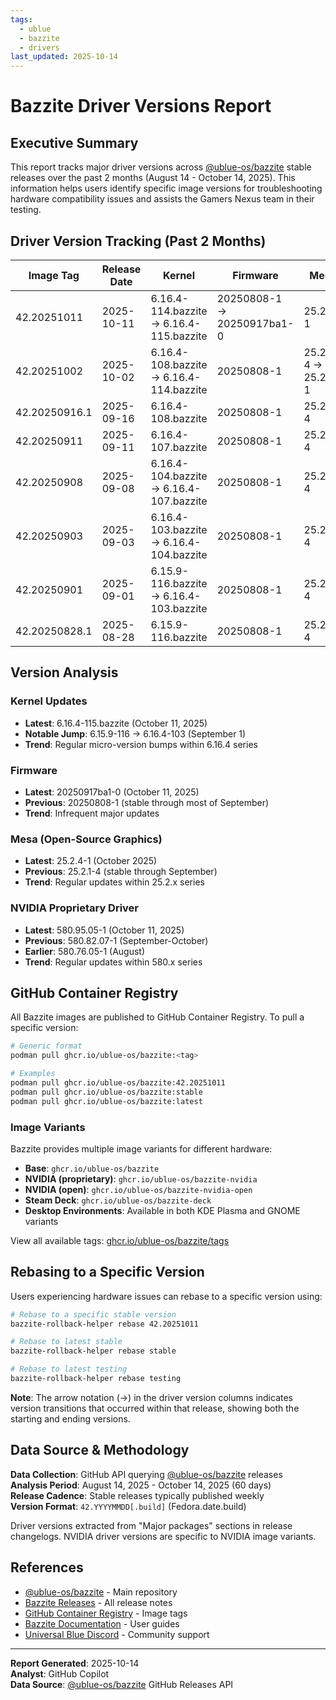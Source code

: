 ```yaml
---
tags:
  - ublue
  - bazzite
  - drivers
last_updated: 2025-10-14
---
```


# Bazzite Driver Versions Report

## Executive Summary

This report tracks major driver versions across [@ublue-os/bazzite](https://github.com/ublue-os/bazzite) stable releases over the past 2 months (August 14 - October 14, 2025). This information helps users identify specific image versions for troubleshooting hardware compatibility issues and assists the Gamers Nexus team in their testing.

## Driver Version Tracking (Past 2 Months)

| Image Tag | Release Date | Kernel | Firmware | Mesa | NVIDIA Driver | Release Link |
|-----------|--------------|--------|----------|------|---------------|--------------|
| 42.20251011 | 2025-10-11 | 6.16.4-114.bazzite → 6.16.4-115.bazzite | 20250808-1 → 20250917ba1-0 | 25.2.4-1 | 580.82.07-1 → 580.95.05-1 | [Release](https://github.com/ublue-os/bazzite/releases/tag/42.20251011) |
| 42.20251002 | 2025-10-02 | 6.16.4-108.bazzite → 6.16.4-114.bazzite | 20250808-1 | 25.2.1-4 → 25.2.4-1 | 580.82.07-1 → 580.95.05-1 | [Release](https://github.com/ublue-os/bazzite/releases/tag/42.20251002) |
| 42.20250916.1 | 2025-09-16 | 6.16.4-108.bazzite | 20250808-1 | 25.2.1-4 | N/A (stable) | [Release](https://github.com/ublue-os/bazzite/releases/tag/42.20250916.1) |
| 42.20250911 | 2025-09-11 | 6.16.4-107.bazzite | 20250808-1 | 25.2.1-4 | N/A | [Release](https://github.com/ublue-os/bazzite/releases/tag/42.20250911) |
| 42.20250908 | 2025-09-08 | 6.16.4-104.bazzite → 6.16.4-107.bazzite | 20250808-1 | 25.2.1-4 | 580.76.05-1 → 580.82.07-1 | [Release](https://github.com/ublue-os/bazzite/releases/tag/42.20250908) |
| 42.20250903 | 2025-09-03 | 6.16.4-103.bazzite → 6.16.4-104.bazzite | 20250808-1 | 25.2.1-4 | 580.76.05-1 → 580.82.07-1 | [Release](https://github.com/ublue-os/bazzite/releases/tag/42.20250903) |
| 42.20250901 | 2025-09-01 | 6.15.9-116.bazzite → 6.16.4-103.bazzite | 20250808-1 | 25.2.1-4 | N/A | [Release](https://github.com/ublue-os/bazzite/releases/tag/42.20250901) |
| 42.20250828.1 | 2025-08-28 | 6.15.9-116.bazzite | 20250808-1 | 25.2.1-4 | 580.76.05-1 | [Release](https://github.com/ublue-os/bazzite/releases/tag/42.20250916) |

## Version Analysis

### Kernel Updates
- **Latest**: 6.16.4-115.bazzite (October 11, 2025)
- **Notable Jump**: 6.15.9-116 → 6.16.4-103 (September 1)
- **Trend**: Regular micro-version bumps within 6.16.4 series

### Firmware
- **Latest**: 20250917ba1-0 (October 11, 2025)
- **Previous**: 20250808-1 (stable through most of September)
- **Trend**: Infrequent major updates

### Mesa (Open-Source Graphics)
- **Latest**: 25.2.4-1 (October 2025)
- **Previous**: 25.2.1-4 (stable through September)
- **Trend**: Regular updates within 25.2.x series

### NVIDIA Proprietary Driver
- **Latest**: 580.95.05-1 (October 11, 2025)
- **Previous**: 580.82.07-1 (September-October)
- **Earlier**: 580.76.05-1 (August)
- **Trend**: Regular updates within 580.x series

## GitHub Container Registry

All Bazzite images are published to GitHub Container Registry. To pull a specific version:

```bash
# Generic format
podman pull ghcr.io/ublue-os/bazzite:<tag>

# Examples
podman pull ghcr.io/ublue-os/bazzite:42.20251011
podman pull ghcr.io/ublue-os/bazzite:stable
podman pull ghcr.io/ublue-os/bazzite:latest
```

### Image Variants

Bazzite provides multiple image variants for different hardware:

- **Base**: `ghcr.io/ublue-os/bazzite`
- **NVIDIA (proprietary)**: `ghcr.io/ublue-os/bazzite-nvidia`
- **NVIDIA (open)**: `ghcr.io/ublue-os/bazzite-nvidia-open`
- **Steam Deck**: `ghcr.io/ublue-os/bazzite-deck`
- **Desktop Environments**: Available in both KDE Plasma and GNOME variants

View all available tags: [ghcr.io/ublue-os/bazzite/tags](https://github.com/ublue-os/bazzite/pkgs/container/bazzite)

## Rebasing to a Specific Version

Users experiencing hardware issues can rebase to a specific version using:

```bash
# Rebase to a specific stable version
bazzite-rollback-helper rebase 42.20251011

# Rebase to latest stable
bazzite-rollback-helper rebase stable

# Rebase to latest testing
bazzite-rollback-helper rebase testing
```

**Note**: The arrow notation (→) in the driver version columns indicates version transitions that occurred within that release, showing both the starting and ending versions.

## Data Source & Methodology

**Data Collection**: GitHub API querying [@ublue-os/bazzite](https://github.com/ublue-os/bazzite) releases  
**Analysis Period**: August 14, 2025 - October 14, 2025 (60 days)  
**Release Cadence**: Stable releases typically published weekly  
**Version Format**: `42.YYYYMMDD[.build]` (Fedora.date.build)

Driver versions extracted from "Major packages" sections in release changelogs. NVIDIA driver versions are specific to NVIDIA image variants.

## References

- [@ublue-os/bazzite](https://github.com/ublue-os/bazzite) - Main repository
- [Bazzite Releases](https://github.com/ublue-os/bazzite/releases) - All release notes
- [GitHub Container Registry](https://github.com/ublue-os/bazzite/pkgs/container/bazzite) - Image tags
- [Bazzite Documentation](https://docs.bazzite.gg/) - User guides
- [Universal Blue Discord](https://discord.gg/f8MUghG5PB) - Community support

---

**Report Generated**: 2025-10-14  
**Analyst**: GitHub Copilot  
**Data Source**: [@ublue-os/bazzite](https://github.com/ublue-os/bazzite) GitHub Releases API
